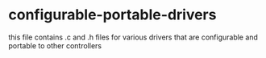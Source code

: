 # configurable-portable-drivers
this file contains .c and .h files for various drivers that are configurable and portable to other controllers
